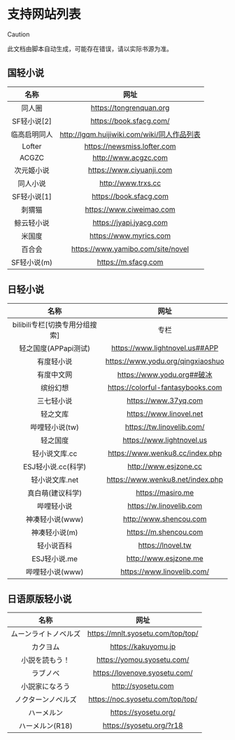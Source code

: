 # 支持网站列表
> [!CAUTION]
>此文档由脚本自动生成，可能存在错误，请以实际书源为准。

## 国轻小说
| 名称 | 网址 |
| :--: | :--: |
| 同人圈 | https://tongrenquan.org |
| SF轻小说[2] | https://book.sfacg.com/ |
| 临高启明同人 | http://lgqm.huijiwiki.com/wiki/同人作品列表 |
| Lofter | https://newsmiss.lofter.com |
| ACGZC | http://www.acgzc.com |
| 次元姬小说 | https://www.ciyuanji.com |
| 同人小说 | http://www.trxs.cc |
| SF轻小说[1] | https://book.sfacg.com |
| 刺猬猫 | https://www.ciweimao.com |
| 鲸云轻小说 | https://jyapi.jyacg.com |
| 米国度 | https://www.myrics.com |
| 百合会 | https://www.yamibo.com/site/novel |
| SF轻小说(m) | https://m.sfacg.com |

## 日轻小说
| 名称 | 网址 |
| :--: | :--: |
| bilibili专栏[切换专用分组搜索] | 专栏 |
| 轻之国度(APPapi测试) | https://www.lightnovel.us##APP |
| 有度轻小说 | https://www.yodu.org/qingxiaoshuo |
| 有度中文网 | https://www.yodu.org##破冰 |
| 缤纷幻想 | https://colorful-fantasybooks.com |
| 三七轻小说 | https://www.37yq.com |
| 轻之文库 | https://www.linovel.net |
| 哔哩轻小说(tw) | https://tw.linovelib.com/ |
| 轻之国度 | https://www.lightnovel.us |
| 轻小说文库.cc | https://www.wenku8.cc/index.php |
| ESJ轻小说.cc(科学) | http://www.esjzone.cc |
| 轻小说文库.net | https://www.wenku8.net/index.php |
| 真白萌(建议科学) | https://masiro.me |
| 哔哩轻小说 | https://w.linovelib.com |
| 神凑轻小说(www) | http://www.shencou.com |
| 神凑轻小说(m) | https://m.shencou.com |
| 轻小说百科 | https://lnovel.tw |
| ESJ轻小说.me | http://www.esjzone.me |
| 哔哩轻小说(www) | https://www.linovelib.com/ |

## 日语原版轻小说
| 名称 | 网址 |
| :--: | :--: |
| ムーンライトノベルズ | https://mnlt.syosetu.com/top/top/ |
| カクヨム | https://kakuyomu.jp |
| 小説を読もう！ | https://yomou.syosetu.com/ |
| ラブノベ | https://lovenove.syosetu.com/ |
| 小説家になろう | http://syosetu.com |
| ノクターンノベルズ | https://noc.syosetu.com/top/top/ |
| ハーメルン | https://syosetu.org/ |
| ハーメルン(R18) | https://syosetu.org/?r18 |

